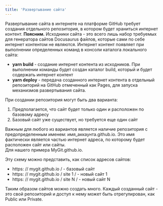 ```yaml
---
title: 'Развертывание сайта'
---
```


Развертывание сайта в интернете на платформе GitHub требует создания отдельного репозитория, в котором будет храниться интернет контент. **Поясним.** Исходники сайта - это всего лишь набор требуемых для генератора сайтов Docusaurus файлов, которые сами по себе интернет контентом не являются. Интернет контент появляет при выполнении определенных команд в консоли каталога локального сайта:

- **yarn build** - создание интернет контента из исходников. При выполнении команды будет создан каталог build, который и будет содержать интернет контент
- **yarn deploy** - передача созданного интернет контента в отдельный репозиторий на GitHub отмеченный как Pages, для запуска механизмов развертывания сайта.

При создании репозитория могут быть два варианта:
1. Предполагается, что сайт будет только один и расположен по базовому адресу
2. Базовый сайт уже существует, но требуется еще один сайт

Важным для любого из вариантов является наличие репозитория с предопределенным именем: имя_аккаунта.github.io. 
Это имя фактически является частью интернет адреса, по которому будет расположен сайт или сайты.   
Для нашего примера MyGit.github.io. 

Эту схему можно представить, как список адресов сайтов:  
- https: // mygit.github.io / - базовый сайт
- https: // mygit.github.io / site 1 / - новый сайт 1
- https: // mygit.github.io / site N / - новый сайт N

Таким образом сайтов можно создать много. Каждый созданный сайт - это свой репозиторий и доступ к нему может быть отрегулирован, как Public или Private.  

